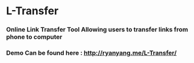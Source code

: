 # L-Transfer

### Online Link Transfer Tool Allowing users to transfer links from phone to computer

### Demo Can be found here : http://ryanyang.me/L-Transfer/
